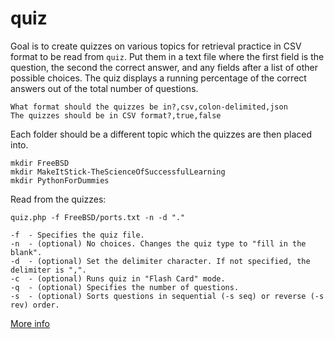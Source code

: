 quiz
====

Goal is to create quizzes on various topics for retrieval practice in CSV format to be read from `quiz`.
Put them in a text file where the first field is the question, the second the correct answer, and any fields after a list of other possible choices.
The quiz displays a running percentage of the correct answers out of the total number of questions.

```
What format should the quizzes be in?,csv,colon-delimited,json
The quizzes should be in CSV format?,true,false
```

Each folder should be a different topic which the quizzes are then placed into.

```
mkdir FreeBSD
mkdir MakeItStick-TheScienceOfSuccessfulLearning
mkdir PythonForDummies
```

Read from the quizzes:
```
quiz.php -f FreeBSD/ports.txt -n -d "."

-f	- Specifies the quiz file.
-n	- (optional) No choices. Changes the quiz type to "fill in the blank".
-d	- (optional) Set the delimiter character. If not specified, the delimiter is ",".
-c	- (optional) Runs quiz in "Flash Card" mode.
-q	- (optional) Specifies the number of questions.
-s	- (optional) Sorts questions in sequential (-s seq) or reverse (-s rev) order.
```

[More info](http://www.amazon.com/Make-It-Stick-Successful-Learning/dp/0674729013)
